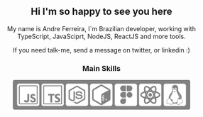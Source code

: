 <div align="center">
    <h2>Hi I'm so happy to see you here</h1>
    <p>
        My name is Andre Ferreira, I`m Brazilian developer, working with <br>
        TypeScript, JavaSciprt, NodeJS, ReactJS and more tools.
    </p>
    <p>
        If you need talk-me, send a message on twitter, or linkedin :)
    </p>
</div>
<div align="center">
    <h3>Main Skills</h1>
</dev>
<dev align="center">
    <img src="public/hero.png" width="400px">
</dev>
